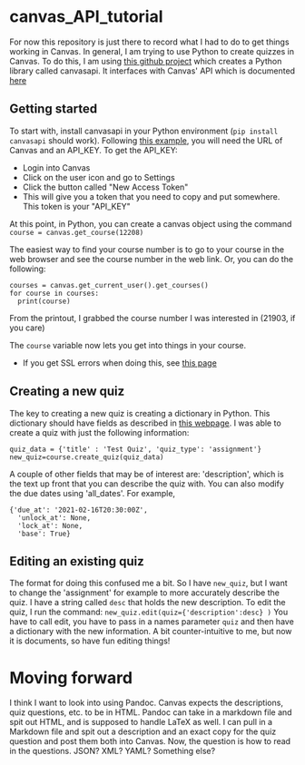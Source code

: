 # canvas_API_tutorial

For now this repository is just there to record what I had to do to get things working in Canvas.  In general, I am trying to use Python to create quizzes in Canvas.  To do this, I am using [this github project](https://github.com/ucfopen/canvasapi/) which creates a Python library called canvasapi.  It interfaces with Canvas' API which is documented [here](https://canvas.instructure.com/doc/api/)

## Getting started
To start with, install canvasapi in your Python environment (`pip install canvasapi` should work).  Following [this example](https://canvasapi.readthedocs.io/en/stable/examples.html#boilerplate), you will need the URL of Canvas and an API_KEY.  To get the API_KEY:
* Login into Canvas
* Click on the user icon and go to Settings
* Click the button called "New Access Token"
* This will give you a token that you need to copy and put somewhere. This token is your "API_KEY"

At this point, in Python, you can create a canvas object using the command 
`course = canvas.get_course(12208)`

The easiest way to find your course number is to go to your course in the web browser and see the course number in the web link.  Or, you can do the following:

```
courses = canvas.get_current_user().get_courses()
for course in courses:
  print(course)
```
From the printout, I grabbed the course number I was interested in (21903, if you care)

The `course` variable now lets you get into things in your course.

* If you get SSL errors when doing this, see [this page](DoDcerts.md)

## Creating a new quiz
The key to creating a new quiz is creating a dictionary in Python.  This dictionary should have fields as described in [this webpage](https://canvas.instructure.com/doc/api/quizzes.html#method.quizzes/quizzes_api.update).  I was able to create a quiz with just the following information:
```
quiz_data = {'title' : 'Test Quiz', 'quiz_type': 'assignment'}
new_quiz=course.create_quiz(quiz_data)
```
A couple of other fields that may be of interest are: 'description', which is the text up front that you can describe the quiz with.  You can also modify the due dates using 'all_dates'.  For example, 
```
{'due_at': '2021-02-16T20:30:00Z',
  'unlock_at': None,
  'lock_at': None,
  'base': True}
```

## Editing an existing quiz
The format for doing this confused me a bit.  So I have `new_quiz`, but I want to change the 'assignment' for example to more accurately describe the quiz.  I have a string called `desc` that holds the new description.  To edit the quiz, I run the command:
`new_quiz.edit(quiz={'description':desc} )`
You have to call edit, you have to pass in a names parameter `quiz` and then have a dictionary with the new information.  A bit counter-intuitive to me, but now it is documents, so have fun editing things!

# Moving forward
I think I want to look into using Pandoc.  Canvas expects the descriptions, quiz questions, etc. to be in HTML. Pandoc can take in a markdown file and spit out HTML, and is supposed to handle LaTeX as well. I can pull in a Markdown file and spit out a description and an exact copy for the quiz question and post them both into Canvas.  Now, the question is how to read in the questions.  JSON?  XML? YAML?  Something else?

